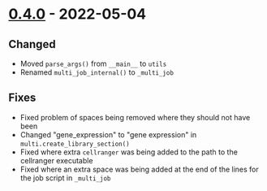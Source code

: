 # [0.4.0] - 2022-05-04

## Changed

- Moved `parse_args()` from `__main__` to `utils`
- Renamed `multi_job_internal()` to `_multi_job`

## Fixes

- Fixed problem of spaces being removed where they should not have been
- Changed "gene_expression" to "gene expression" in `multi.create_library_section()`
- Fixed where extra `cellranger` was being added to the path to the cellranger executable
- Fixed where an extra space was being added at the end of the lines for the job script in `_multi_job`

[0.4.0]: https://github.com/milescsmith/cellranger-scripts/releases/tag/0.4.0
[0.3.0]: https://github.com/milescsmith/cellranger-scripts/releases/tag/0.3.0